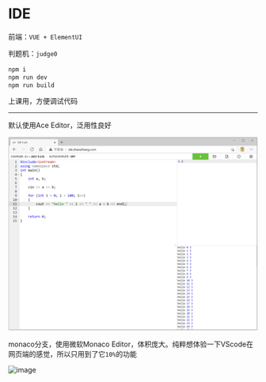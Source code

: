 # IDE
 
前端：```VUE + ElementUI```

判题机：```judge0```

```
npm i
npm run dev
npm run build
```

上课用，方便调试代码

****
默认使用Ace Editor，泛用性良好

![pic](https://github.com/Fromnowon/IDE/blob/main/pic/ide.PNG)


monaco分支，使用微软Monaco Editor，体积庞大。纯粹想体验一下VScode在网页端的感觉，所以只用到了它```10%```的功能

![image](https://user-images.githubusercontent.com/2792725/114507837-44cfd300-9c66-11eb-9e76-e261b1989be4.png)
